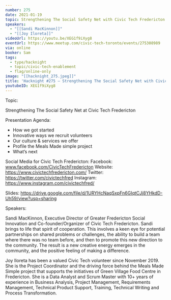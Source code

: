 ```yaml
---
number: 275
date: 2021-01-19
topic: Strengthening The Social Safety Net with Civic Tech Fredericton
speakers:
  - "[[Sandi MacKinnon]]"
  - "[[Joy Iloreta]]"
videoUrl: https://youtu.be/XEG1f9iXyg8
eventUrl: https://www.meetup.com/civic-tech-toronto/events/275308989
via: online
booker: Sam
tags:
  - type/hacknight
  - topic/civic-tech-enablement
  - flag/online-only
image: "[[hacknight_275.jpeg]]"
title: 'Hacknight #275 – Strengthening The Social Safety Net with Civic Tech Fredericton'
youtubeID: XEG1f9iXyg8
---
```

Topic:

Strengthening The Social Safety Net at Civic Tech Fredericton

Presentation Agenda:
+ How we got started
+ Innovative ways we recruit volunteers
+ Our culture & services we offer
+ Profile the Meals Made simple project
+ What’s next

Social Media for Civic Tech Fredericton:
Facebook: www.facebook.com/CivicTechFredericton
Website: https://www.civictechfredericton.com/
Twitter: https://twitter.com/civictechfred
Instagram: https://www.instagram.com/civictechfred/

Slides: https://drive.google.com/file/d/1URYHcNaqSxpFn6GIqtCJj8YHkdD-Uh59/view?usp=sharing

Speakers:

Sandi MacKinnon, Executive Director of Greater Fredericton Social Innovation and Co-founder/Organizer of Civic Tech Fredericton. Sandi brings to life that spirit of cooperation. This involves a keen eye for potential partnerships on shared problems or challenges, the ability to build a team where there was no team before, and then to promote this new direction to the community. The result is a new creative energy emerges in the community, and the positive feeling of making a difference.

Joy Iloreta has been a valued Civic Tech volunteer since November 2019. She is the Project Coordinator and the driving force behind the Meals Made Simple project that supports the initiatives of Green Village Food Centre in Fredericton. She is a Data Analyst and Scrum Master with 10+ years of experience in Business Analysis, Project Management, Requirements Management, Technical Product Support, Training, Technical Writing and Process Transformation.